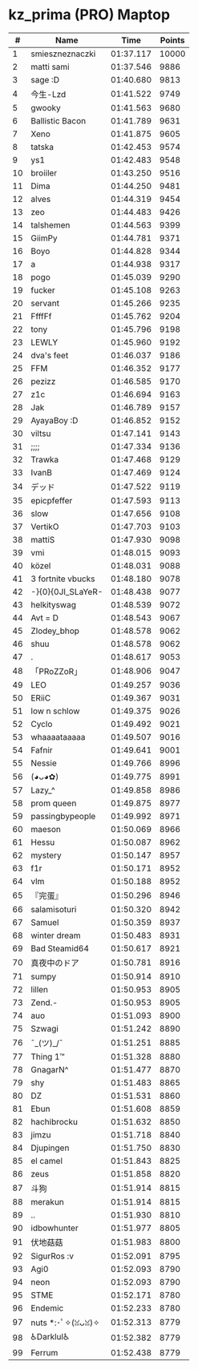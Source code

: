 # kz_prima (PRO) Maptop

|  # | Name | Time | Points |
|-------------- | -------------- | -------------- | -------------- | 
| 1 | smieszneznaczki | 01:37.117 | 10000 | 
| 2 | matti sami | 01:37.546 | 9886 | 
| 3 | sage :D | 01:40.680 | 9813 | 
| 4 | 今生-Lzd | 01:41.522 | 9749 | 
| 5 | gwooky | 01:41.563 | 9680 | 
| 6 | Ballistic Bacon | 01:41.789 | 9631 | 
| 7 | Xeno | 01:41.875 | 9605 | 
| 8 | tatska | 01:42.453 | 9574 | 
| 9 | ys1 | 01:42.483 | 9548 | 
| 10 | broiiler | 01:43.250 | 9516 | 
| 11 | Dima | 01:44.250 | 9481 | 
| 12 | alves | 01:44.319 | 9454 | 
| 13 | zeo | 01:44.483 | 9426 | 
| 14 | talshemen | 01:44.563 | 9399 | 
| 15 | GiimPy | 01:44.781 | 9371 | 
| 16 | Boyo | 01:44.828 | 9344 | 
| 17 | a | 01:44.938 | 9317 | 
| 18 | pogo | 01:45.039 | 9290 | 
| 19 | fucker | 01:45.108 | 9263 | 
| 20 | servant | 01:45.266 | 9235 | 
| 21 | FfffFf | 01:45.762 | 9204 | 
| 22 | tony | 01:45.796 | 9198 | 
| 23 | LEWLY | 01:45.960 | 9192 | 
| 24 | dva's feet | 01:46.037 | 9186 | 
| 25 | FFM | 01:46.352 | 9177 | 
| 26 | pezizz | 01:46.585 | 9170 | 
| 27 | z1c | 01:46.694 | 9163 | 
| 28 | Jak | 01:46.789 | 9157 | 
| 29 | AyayaBoy :D | 01:46.852 | 9152 | 
| 30 | viltsu | 01:47.141 | 9143 | 
| 31 | ;;;; | 01:47.334 | 9136 | 
| 32 | Trawka | 01:47.468 | 9129 | 
| 33 | IvanB | 01:47.469 | 9124 | 
| 34 | デッド | 01:47.522 | 9119 | 
| 35 | epicpfeffer | 01:47.593 | 9113 | 
| 36 | slow | 01:47.656 | 9108 | 
| 37 | VertikO | 01:47.703 | 9103 | 
| 38 | mattiS | 01:47.930 | 9098 | 
| 39 | vmi | 01:48.015 | 9093 | 
| 40 | közel | 01:48.031 | 9088 | 
| 41 | 3 fortnite vbucks | 01:48.180 | 9078 | 
| 42 | -}{0}{0JI_SLaYeR- | 01:48.438 | 9077 | 
| 43 | helkityswag | 01:48.539 | 9072 | 
| 44 | Avt = D | 01:48.543 | 9067 | 
| 45 | Zlodey_bhop | 01:48.578 | 9062 | 
| 46 | shuu | 01:48.578 | 9062 | 
| 47 | . | 01:48.617 | 9053 | 
| 48 | 「PRoZZoR」 | 01:48.906 | 9047 | 
| 49 | LEO | 01:49.257 | 9036 | 
| 50 | ERiiC | 01:49.367 | 9031 | 
| 51 | low n schlow | 01:49.375 | 9026 | 
| 52 | Cyclo | 01:49.492 | 9021 | 
| 53 | whaaaataaaaa | 01:49.507 | 9016 | 
| 54 | Fafnir | 01:49.641 | 9001 | 
| 55 | Nessie | 01:49.766 | 8996 | 
| 56 | (◕ᴗ◕✿) | 01:49.775 | 8991 | 
| 57 | Lazy_^ | 01:49.858 | 8986 | 
| 58 | prom queen | 01:49.875 | 8977 | 
| 59 | passingbypeople | 01:49.992 | 8971 | 
| 60 | maeson | 01:50.069 | 8966 | 
| 61 | Hessu | 01:50.087 | 8962 | 
| 62 | mystery | 01:50.147 | 8957 | 
| 63 | f1r | 01:50.171 | 8952 | 
| 64 | vlm | 01:50.188 | 8952 | 
| 65 | 『完蛋』 | 01:50.296 | 8946 | 
| 66 | salamisoturi | 01:50.320 | 8942 | 
| 67 | Samuel | 01:50.359 | 8937 | 
| 68 | winter dream | 01:50.483 | 8931 | 
| 69 | Bad Steamid64 | 01:50.617 | 8921 | 
| 70 | 真夜中のドア | 01:50.781 | 8916 | 
| 71 | sumpy | 01:50.914 | 8910 | 
| 72 | lillen | 01:50.953 | 8905 | 
| 73 | Zend.- | 01:50.953 | 8905 | 
| 74 | auo | 01:51.093 | 8900 | 
| 75 | Szwagi | 01:51.242 | 8890 | 
| 76 | ¯\_(ツ)_/¯ | 01:51.251 | 8885 | 
| 77 | Thing 1™ | 01:51.328 | 8880 | 
| 78 | GnagarN^ | 01:51.477 | 8870 | 
| 79 | shy | 01:51.483 | 8865 | 
| 80 | DZ | 01:51.531 | 8860 | 
| 81 | Ebun | 01:51.608 | 8859 | 
| 82 | hachibrocku | 01:51.632 | 8850 | 
| 83 | jimzu | 01:51.718 | 8840 | 
| 84 | Djupingen | 01:51.750 | 8830 | 
| 85 | el camel | 01:51.843 | 8825 | 
| 86 | zeus | 01:51.858 | 8820 | 
| 87 | 斗狗 | 01:51.914 | 8815 | 
| 88 | merakun | 01:51.914 | 8815 | 
| 89 | .. | 01:51.930 | 8810 | 
| 90 | idbowhunter | 01:51.977 | 8805 | 
| 91 | 伏地菇菇 | 01:51.983 | 8800 | 
| 92 | SigurRos :v | 01:52.091 | 8795 | 
| 93 | Agi0 | 01:52.093 | 8790 | 
| 94 | neon | 01:52.093 | 8790 | 
| 95 | STME | 01:52.171 | 8780 | 
| 96 | Endemic | 01:52.233 | 8780 | 
| 97 | nuts *:･ﾟ✧(ꈍᴗꈍ)✧ | 01:52.313 | 8779 | 
| 98 | ♿Darklul♿ | 01:52.382 | 8779 | 
| 99 | Ferrum | 01:52.438 | 8779 | 

